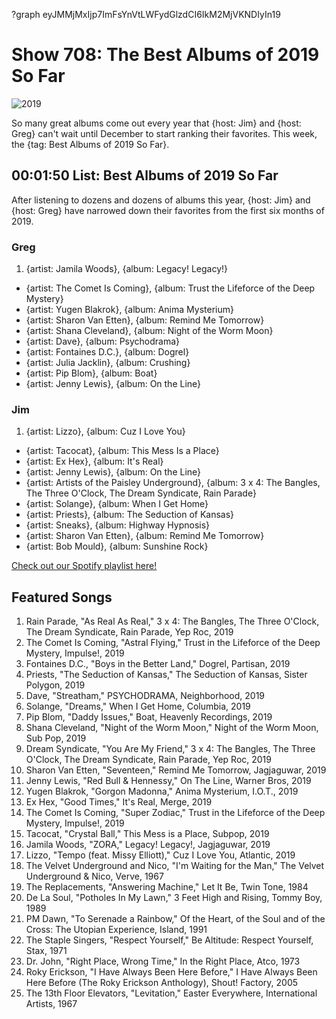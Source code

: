 ?graph eyJMMjMxIjp7ImFsYnVtLWFydGlzdCI6IkM2MjVKNDIyIn19

# Show 708: The Best Albums of 2019 So Far

![2019](https://sound-images.s3.amazonaws.com/images/2019/sound_opinions_presents_.png)

So many great albums come out every year that {host: Jim} and {host: Greg} can't wait until December to start ranking their favorites. This week, the {tag: Best Albums of 2019 So Far}.


## 00:01:50 List: Best Albums of 2019 So Far
After listening to dozens and dozens of albums this year, {host: Jim} and {host: Greg} have narrowed down their favorites from the first six months of 2019.

### Greg
1. {artist: Jamila Woods}, {album: Legacy! Legacy!}
- {artist: The Comet Is Coming}, {album: Trust the Lifeforce of the Deep Mystery}
- {artist: Yugen Blakrok}, {album: Anima Mysterium}
- {artist: Sharon Van Etten}, {album: Remind Me Tomorrow}
- {artist: Shana Cleveland}, {album: Night of the Worm Moon}
- {artist: Dave}, {album: Psychodrama}
- {artist: Fontaines D.C.}, {album: Dogrel}
- {artist: Julia Jacklin}, {album: Crushing}
- {artist: Pip Blom}, {album: Boat}
- {artist: Jenny Lewis}, {album: On the Line}

### Jim
1. {artist: Lizzo}, {album: Cuz I Love You}
- {artist: Tacocat}, {album: This Mess Is a Place}
- {artist: Ex Hex}, {album: It's Real}
- {artist: Jenny Lewis}, {album: On the Line}
- {artist: Artists of the Paisley Underground}, {album: 3 x 4: The Bangles, The Three O'Clock, The Dream Syndicate, Rain Parade}
- {artist: Solange}, {album: When I Get Home}
- {artist: Priests}, {album: The Seduction of Kansas}
- {artist: Sneaks}, {album: Highway Hypnosis}
- {artist: Sharon Van Etten}, {album: Remind Me Tomorrow}
- {artist: Bob Mould}, {album: Sunshine Rock}

[Check out our Spotify playlist here!](https://open.spotify.com/playlist/4Y4CaHiWRGYZiaa6XiHDkf) 

## Featured Songs
1. Rain Parade, "As Real As Real," 3 x 4: The Bangles, The Three O'Clock, The Dream Syndicate, Rain Parade, Yep Roc, 2019
1. The Comet Is Coming, "Astral Flying," Trust in the Lifeforce of the Deep Mystery, Impulse!, 2019
1. Fontaines D.C., "Boys in the Better Land," Dogrel, Partisan, 2019
1. Priests, "The Seduction of Kansas," The Seduction of Kansas, Sister Polygon, 2019
1. Dave, "Streatham," PSYCHODRAMA, Neighborhood, 2019
1. Solange, "Dreams," When I Get Home, Columbia, 2019
1. Pip Blom, "Daddy Issues," Boat, Heavenly Recordings, 2019
1. Shana Cleveland, "Night of the Worm Moon," Night of the Worm Moon, Sub Pop, 2019
1. Dream Syndicate, "You Are My Friend," 3 x 4: The Bangles, The Three O'Clock, The Dream Syndicate, Rain Parade, Yep Roc, 2019
1. Sharon Van Etten, "Seventeen," Remind Me Tomorrow, Jagjaguwar, 2019
1. Jenny Lewis, "Red Bull & Hennessy," On The Line, Warner Bros, 2019
1. Yugen Blakrok, "Gorgon Madonna," Anima Mysterium, I.O.T., 2019
1. Ex Hex, "Good Times," It's Real, Merge, 2019
1. The Comet Is Coming, "Super Zodiac," Trust in the Lifeforce of the Deep Mystery, Impulse!, 2019
1. Tacocat, "Crystal Ball," This Mess is a Place, Subpop, 2019
1. Jamila Woods, "ZORA," Legacy! Legacy!, Jagjaguwar, 2019
1. Lizzo, "Tempo (feat. Missy Elliott)," Cuz I Love You, Atlantic, 2019
1. The Velvet Underground and Nico, "I'm Waiting for the Man," The Velvet Underground & Nico, Verve, 1967
1. The Replacements, "Answering Machine," Let It Be, Twin Tone, 1984
1. De La Soul, "Potholes In My Lawn," 3 Feet High and Rising, Tommy Boy, 1989
1. PM Dawn, "To Serenade a Rainbow," Of the Heart, of the Soul and of the Cross: The Utopian Experience, Island, 1991
1. The Staple Singers, "Respect Yourself," Be Altitude: Respect Yourself, Stax, 1971
1. Dr. John, "Right Place, Wrong Time," In the Right Place, Atco, 1973
1. Roky Erickson, "I Have Always Been Here Before," I Have Always Been Here Before (The Roky Erickson Anthology), Shout! Factory, 2005
1. The 13th Floor Elevators, "Levitation," Easter Everywhere, International Artists, 1967
